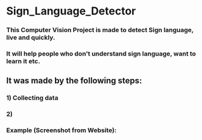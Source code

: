 # Sign_Language_Detector

### This Computer Vision Project is made to detect Sign language, live and quickly.
### It will help people who don't understand sign language, want to learn it etc.

## It was made by the following steps:
### 1) Collecting data
### 2)

### Example (Screenshot from Website):
